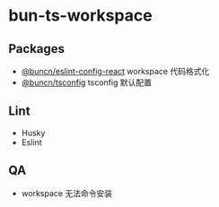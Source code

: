 # bun-ts-workspace

## Packages
+ [@buncn/eslint-config-react](./packages/eslint-config-react/) workspace 代码格式化
+ [@buncn/tsconfig](./packages/tsconfig/) tsconfig 默认配置

## Lint 
+ Husky 
+ Eslint

## QA
+ workspace 无法命令安装